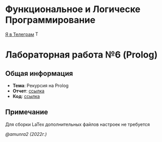 # Функциональное и Логическе Программирование

[Я в Телеграм](https://t.me/amunra2) <img src="https://img.icons8.com/external-tal-revivo-shadow-tal-revivo/344/external-telegram-is-a-cloud-based-instant-messaging-and-voice-over-ip-service-logo-shadow-tal-revivo.png" alt="Telegram" width=15>

# Лабораторная работа №6 (Prolog)

## Общая информация

* **Тема**: Рекурсия на Prolog
* **Отчет**: [ссылка](./docs/falp_lab16.pdf)
* **Код**: [ссылка](./src/)


## Примечание

Для сборки LaTex дополнительных файлов настроек не требуется


_@amunra2 (2022г.)_
